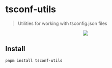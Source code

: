 # tsconf-utils

> Utilities for working with tsconfig.json files

<p align="center">
  <a href="https://www.npmjs.com/package/tsconf-utils"><img src="https://img.shields.io/npm/v/tsconf-utils?style=for-the-badge&color=3FA7D6&label="></a>
<p>


## Install
```bash
pnpm install tsconf-utils
```
